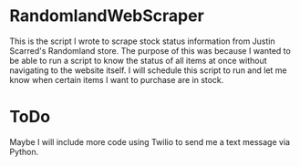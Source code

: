 # RandomlandWebScraper
This is the script I wrote to scrape stock status information from Justin Scarred's Randomland store. The purpose of this was because I  wanted to be able to run a script to know the status of all items at once without navigating to the website itself. I will schedule this script to run and let me know when certain items I want to purchase are in stock.

# ToDo
Maybe I will include more code using Twilio to send me a text message via Python.
